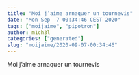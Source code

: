 ```yaml
---
title: "Moi j’aime arnaquer un tournevis"
date: "Mon Sep  7 00:34:46 CEST 2020"
tags: ["moijaime", "pipotron"]
author: m1ch3l
categories: ["generated"]
slug: "moijaime/2020-09-07-00:34:46"
---
```


Moi j’aime arnaquer un tournevis
